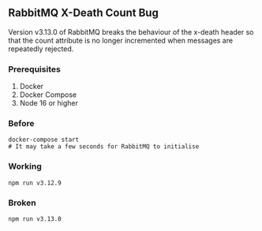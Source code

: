 ## RabbitMQ X-Death Count Bug

Version v3.13.0 of RabbitMQ breaks the behaviour of the x-death header so that the count attribute is no longer incremented when messages are repeatedly rejected.

### Prerequisites
1. Docker
2. Docker Compose
3. Node 16 or higher

### Before
```
docker-compose start
# It may take a few seconds for RabbitMQ to initialise
```

### Working
```
npm run v3.12.9
```

### Broken
```
npm run v3.13.0
```



